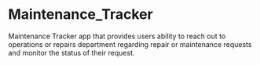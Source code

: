 # Maintenance_Tracker
Maintenance Tracker app that provides users ability to reach out to operations or repairs department regarding repair or maintenance requests and monitor the status of their request.
